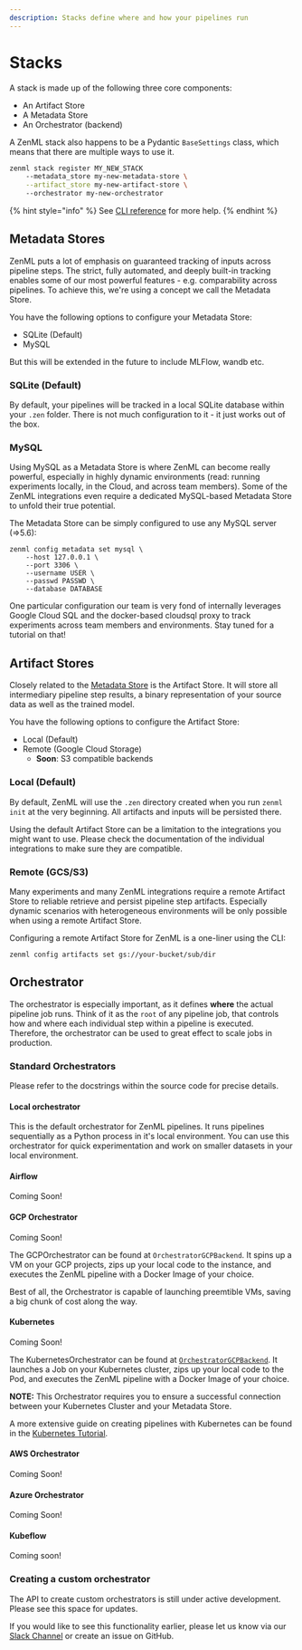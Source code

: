 ```yaml
---
description: Stacks define where and how your pipelines run
---
```


# Stacks

A stack is made up of the following three core components:

* An Artifact Store
* A Metadata Store
* An Orchestrator \(backend\)

A ZenML stack also happens to be a Pydantic `BaseSettings` class, which means that there are multiple ways to use it.

```bash
zenml stack register MY_NEW_STACK
    --metadata_store my-new-metadata-store \
    --artifact_store my-new-artifact-store \ 
    --orchestrator my-new-orchestrator
```

{% hint style="info" %}
See [CLI reference](../support/cli-command-reference.md) for more help.
{% endhint %}

## Metadata Stores

ZenML puts a lot of emphasis on guaranteed tracking of inputs across pipeline steps. The strict, fully automated, and deeply built-in tracking enables some of our most powerful features - e.g. comparability across pipelines. To achieve this, we're using a concept we call the Metadata Store.

You have the following options to configure your Metadata Store:

* SQLite \(Default\)
* MySQL

But this will be extended in the future to include MLFlow, wandb etc.

### SQLite \(Default\)

By default, your pipelines will be tracked in a local SQLite database within your `.zen` folder. There is not much configuration to it - it just works out of the box.

### MySQL

Using MySQL as a Metadata Store is where ZenML can become really powerful, especially in highly dynamic environments \(read: running experiments locally, in the Cloud, and across team members\). Some of the ZenML integrations even require a dedicated MySQL-based Metadata Store to unfold their true potential.

The Metadata Store can be simply configured to use any MySQL server \(=&gt;5.6\):

```text
zenml config metadata set mysql \
    --host 127.0.0.1 \ 
    --port 3306 \
    --username USER \
    --passwd PASSWD \
    --database DATABASE
```

One particular configuration our team is very fond of internally leverages Google Cloud SQL and the docker-based cloudsql proxy to track experiments across team members and environments. Stay tuned for a tutorial on that!

## Artifact Stores

Closely related to the [Metadata Store](https://github.com/zenml-io/zenml/blob/1b32b50007ef781b39c2525c3ca31ee03026c2b5/docs/book/repository/metadata-store.md) is the Artifact Store. It will store all intermediary pipeline step results, a binary representation of your source data as well as the trained model.

You have the following options to configure the Artifact Store:

* Local \(Default\)
* Remote \(Google Cloud Storage\)
  * **Soon**: S3 compatible backends

### Local \(Default\)

By default, ZenML will use the `.zen` directory created when you run `zenml init` at the very beginning. All artifacts and inputs will be persisted there.

Using the default Artifact Store can be a limitation to the integrations you might want to use. Please check the documentation of the individual integrations to make sure they are compatible.

### Remote \(GCS/S3\)

Many experiments and many ZenML integrations require a remote Artifact Store to reliable retrieve and persist pipeline step artifacts. Especially dynamic scenarios with heterogeneous environments will be only possible when using a remote Artifact Store.

Configuring a remote Artifact Store for ZenML is a one-liner using the CLI:

```text
zenml config artifacts set gs://your-bucket/sub/dir
```

## Orchestrator

The orchestrator is especially important, as it defines **where** the actual pipeline job runs. Think of it as the `root` of any pipeline job, that controls how and where each individual step within a pipeline is executed. Therefore, the orchestrator can be used to great effect to scale jobs in production.

### Standard Orchestrators

Please refer to the docstrings within the source code for precise details.

#### Local orchestrator

This is the default orchestrator for ZenML pipelines. It runs pipelines sequentially as a Python process in it's local environment. You can use this orchestrator for quick experimentation and work on smaller datasets in your local environment.

#### Airflow

Coming Soon!

#### GCP Orchestrator

Coming Soon!

The GCPOrchestrator can be found at `OrchestratorGCPBackend`. It spins up a VM on your GCP projects, zips up your local code to the instance, and executes the ZenML pipeline with a Docker Image of your choice.

Best of all, the Orchestrator is capable of launching preemtible VMs, saving a big chunk of cost along the way.

#### Kubernetes

Coming Soon!

The KubernetesOrchestrator can be found at [`OrchestratorGCPBackend`](https://docs.zenml.io/reference/core/backends/orchestrator/kubernetes/index.html). It launches a Job on your Kubernetes cluster, zips up your local code to the Pod, and executes the ZenML pipeline with a Docker Image of your choice.

**NOTE:** This Orchestrator requires you to ensure a successful connection between your Kubernetes Cluster and your Metadata Store.

A more extensive guide on creating pipelines with Kubernetes can be found in the [Kubernetes Tutorial](https://github.com/zenml-io/zenml/blob/1b32b50007ef781b39c2525c3ca31ee03026c2b5/tutorials/running-a-pipeline-on-kubernetes.md).

#### AWS Orchestrator

Coming Soon!

#### Azure Orchestrator

Coming Soon!

#### Kubeflow

Coming soon!

### Creating a custom orchestrator

The API to create custom orchestrators is still under active development. Please see this space for updates.

If you would like to see this functionality earlier, please let us know via our [Slack Channel](https://zenml.io/slack-invite/) or create an issue on GitHub.

